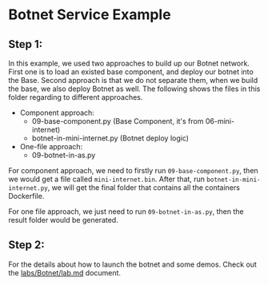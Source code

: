 # Botnet Service Example

## Step 1:

In this example, we used two approaches to build up our Botnet network. First one is to load an existed base component, and deploy our botnet into the Base. Second approach is that we do not separate them, when we build the base, we also deploy Botnet as well. The following shows the files in this folder regarding to different approaches.

- Component approach:
	- 09-base-component.py (Base Component, it's from 06-mini-internet)
	- botnet-in-mini-internet.py (Botnet deploy logic)
- One-file approach:
	- 09-botnet-in-as.py

For component approach, we need to firstly run ```09-base-component.py```, then we would get a file called ```mini-internet.bin```. After that, run ```botnet-in-mini-internet.py```, we will get the final folder that contains all the containers Dockerfile.

For one file approach, we just need to run ```09-botnet-in-as.py```, then the result folder would be generated.

## Step 2:

For the details about how to launch the botnet and some demos. Check out the [labs/Botnet/lab.md](https://github.com/seed-labs/SEEDSimulator/blob/feature-merge/labs/Botnet/lab.md) document.
 